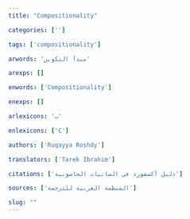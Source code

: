 ```yaml
---
title: "Compositionality"

categories: ['']

tags: ['compositionality']

arwords: 'مبدأ التكوين'

arexps: []

enwords: ['Compositionality']

enexps: []

arlexicons: 'ب'

enlexicons: ['C']

authors: ['Ruqayya Roshdy']

translators: ['Tarek Ibrahim']

citations: ['دليل أكسفورد في السانيات الحاسوبية']

sources: ['المنظمة العربية للترجمة']

slug: ""
---
```

